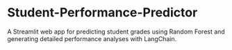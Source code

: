 # Student-Performance-Predictor
A Streamlit web app for predicting student grades using Random Forest and generating detailed performance analyses with LangChain.

